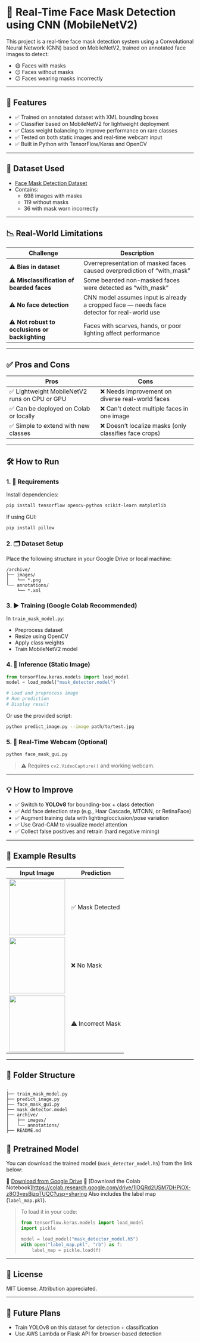 
# 🧠 Real-Time Face Mask Detection using CNN (MobileNetV2)

This project is a real-time face mask detection system using a Convolutional Neural Network (CNN) based on MobileNetV2, trained on annotated face images to detect:
- 😷 Faces with masks
- 😐 Faces without masks
- 😕 Faces wearing masks incorrectly

---

## 🚀 Features

- ✅ Trained on annotated dataset with XML bounding boxes
- ✅ Classifier based on MobileNetV2 for lightweight deployment
- ✅ Class weight balancing to improve performance on rare classes
- ✅ Tested on both static images and real-time webcam input
- ✅ Built in Python with TensorFlow/Keras and OpenCV

---

## 🧪 Dataset Used

- [Face Mask Detection Dataset](https://www.kaggle.com/datasets/andrewmvd/face-mask-detection)  
- Contains:  
  - 698 images with masks  
  - 119 without masks  
  - 36 with mask worn incorrectly  


---

## 📉 Real-World Limitations

| Challenge | Description |
|----------|-------------|
| ⚠️ **Bias in dataset** | Overrepresentation of masked faces caused overprediction of “with_mask” |
| ⚠️ **Misclassification of bearded faces** | Some bearded non-masked faces were detected as “with_mask” |
| ⚠️ **No face detection** | CNN model assumes input is already a cropped face — needs face detector for real-world use |
| ⚠️ **Not robust to occlusions or backlighting** | Faces with scarves, hands, or poor lighting affect performance |

---

## ✅ Pros and Cons

| Pros | Cons |
|------|------|
| ✅ Lightweight MobileNetV2 runs on CPU or GPU | ❌ Needs improvement on diverse real-world faces |
| ✅ Can be deployed on Colab or locally | ❌ Can't detect multiple faces in one image |
| ✅ Simple to extend with new classes | ❌ Doesn’t localize masks (only classifies face crops) |

---

## 🛠️ How to Run

### 1. 🧰 Requirements

Install dependencies:

```bash
pip install tensorflow opencv-python scikit-learn matplotlib
````

If using GUI:

```bash
pip install pillow
```

### 2. 🗂️ Dataset Setup

Place the following structure in your Google Drive or local machine:

```
/archive/
├── images/
│   └── *.png
└── annotations/
    └── *.xml
```


### 3. ▶️ Training (Google Colab Recommended)

In `train_mask_model.py`:

* Preprocess dataset
* Resize using OpenCV
* Apply class weights
* Train MobileNetV2 model

### 4. 🧪 Inference (Static Image)

```python
from tensorflow.keras.models import load_model
model = load_model("mask_detector.model")

# Load and preprocess image
# Run prediction
# Display result
```

Or use the provided script:

```bash
python predict_image.py --image path/to/test.jpg
```

### 5. 🎥 Real-Time Webcam (Optional)

```bash
python face_mask_gui.py
```

> ⚠️ Requires `cv2.VideoCapture()` and working webcam.

---

## 💡 How to Improve

* ✅ Switch to **YOLOv8** for bounding-box + class detection
* ✅ Add face detection step (e.g., Haar Cascade, MTCNN, or RetinaFace)
* ✅ Augment training data with lighting/occlusion/pose variation
* ✅ Use Grad-CAM to visualize model attention
* ✅ Collect false positives and retrain (hard negative mining)

---

## 📸 Example Results

| Input Image                                | Prediction        |
| ------------------------------------------ | ----------------- |
| <img src="samples/test1.jpg" width="150"/> | ✅ Mask Detected   |
| <img src="samples/test2.jpg" width="150"/> | ❌ No Mask         |
| <img src="samples/test3.jpg" width="150"/> | ⚠️ Incorrect Mask |

---

## 📂 Folder Structure

```
.
├── train_mask_model.py
├── predict_image.py
├── face_mask_gui.py
├── mask_detector.model
├── archive/
│   ├── images/
│   └── annotations/
├── README.md
```
## 💾 Pretrained Model

You can download the trained model (`mask_detector_model.h5`) from the link below:

📁 [Download from Google Drive](https://drive.google.com/drive/folders/13SwDbrRiNlk8E83ftGij9-NHfpFyaHqP?usp=sharing)
📁 [Download the Colab Notebook]https://colab.research.google.com/drive/1lOQRd2USM7DHPiOX-z8O3vesBjzqTUQC?usp=sharing
Also includes the label map (`label_map.pkl`).

> To load it in your code:
> ```python
> from tensorflow.keras.models import load_model
> import pickle
>
> model = load_model("mask_detector_model.h5")
> with open("label_map.pkl", "rb") as f:
>     label_map = pickle.load(f)
> ```


---

## 📜 License

MIT License. Attribution appreciated.

---

## 🤖 Future Plans

* Train YOLOv8 on this dataset for detection + classification
* Use AWS Lambda or Flask API for browser-based detection
